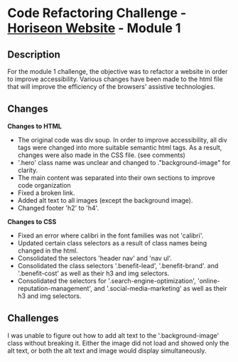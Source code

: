 # Code Refactoring Challenge - [Horiseon Website](https://reyg18.github.io/module-1-challenge/) - Module 1

## Description

For the module 1 challenge, the objective was to refactor a website in order to 
improve accessibility. Various changes have been made to the html file that will
improve the efficiency of the browsers' assistive technologies.

## Changes

**Changes to HTML**

-   The original code was div soup. In order to improve accessibility, all div tags
    were changed into more suitable semantic html tags. As a result, changes were
    also made in the CSS file. (see comments)
-   '.hero' class name was unclear and changed to ."background-image" for clarity.
-   The main content was separated into their own sections to improve code organization
-   Fixed a broken link.
-   Added alt text to all images (except the background image).
-   Changed footer 'h2' to 'h4'.

**Changes to CSS**

-   Fixed an error where calibri in the font families was not 'calibri'.
-   Updated certain class selectors as a result of class names being changed in the html.
-   Consolidated the selectors 'header nav' and 'nav ul'.
-   Consolidated the class selectors '.benefit-lead', '.benefit-brand'. and '.benefit-cost'
    as well as their h3 and img selectors.
-   Consolidated the selectors for '.search-engine-optimization', 'online-reputation-management',
    and '.social-media-marketing' as well as their h3 and img selectors.

## Challenges

I was unable to figure out how to add alt text to the '.background-image' class without breaking it.
Either the image did not load and showed only the alt text, or both the alt text and image would display
simultaneously.
